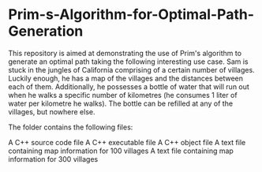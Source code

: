 # Prim-s-Algorithm-for-Optimal-Path-Generation
This repository is aimed at demonstrating the use of Prim's algorithm to generate an optimal path taking the following interesting use case. Sam is stuck in the jungles of California comprising of a certain number of villages. Luckily enough, he has a map of the villages and the distances between each of them. Additionally, he possesses a bottle of water that will run out when he walks a specific number of kilometres (he consumes 1 liter of water per kilometre he walks). The bottle can be refilled at any of the villages, but nowhere else.

The folder contains the following files:

A C++ source code file
A C++ executable file
A C++ object file
A text file containing map information for 100 villages
A text file containing map information for 300 villages
